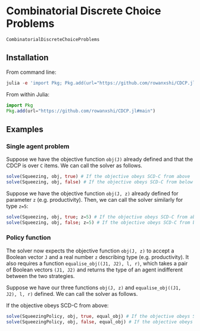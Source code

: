 # Combinatorial Discrete Choice Problems
```@docs
CombinatorialDiscreteChoiceProblems
```
## Installation

From command line:

```julia
julia -e 'import Pkg; Pkg.add(url="https://github.com/rowanxshi/CDCP.jl#main")'
```

From within Julia:

```julia
import Pkg
Pkg.add(url="https://github.com/rowanxshi/CDCP.jl#main")
```

## Examples

### Single agent problem

 Suppose we have the objective function `obj(J)` already defined and that the CDCP is over `C` items. We can call the solver as follows.


```julia
solve(Squeezing, obj, true) # If the objective obeys SCD-C from above
solve(Squeezing, obj, false) # If the objective obeys SCD-C from below
```

Suppose we have the objective function `obj(J, z)` already defined for parameter `z` (e.g. productivity). Then, we can call the solver similarly for type `z=5`:
```julia
solve(Squeezing, obj, true; z=5) # If the objective obeys SCD-C from above
solve(Squeezing, obj, false; z=5) # If the objective obeys SCD-C from below
```

### Policy function

The solver now expects the objective function `obj(J, z)` to accept a Boolean vector `J` and a real number `z` describing type (e.g. productivity). It also requires a function `equalise_obj((J1, J2), l, r)`, which takes a pair of Boolean vectors `(J1, J2)` and returns the type of an agent indifferent between the two strategies.

 Suppose we have our three functions `obj(J, z)` and `equalise_obj((J1, J2), l, r)` defined. We can call the solver as follows.

If the objective obeys SCD-C from above:
```julia
solve(SqueezingPolicy, obj, true, equal_obj) # If the objective obeys SCD-C from above
solve(SqueezingPolicy, obj, false, equal_obj) # If the objective obeys SCD-C from below
```
